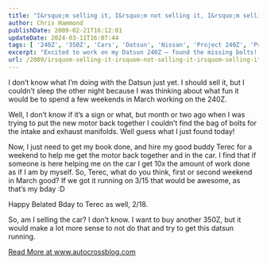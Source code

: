 ```yaml
---
title: "I&rsquo;m selling it, I&rsquo;m not selling it, I&rsquo;m selling it, I&rsquo;m not selling it?"
author: Chris Hammond
publishDate: 2009-02-21T16:12:01
updateDate: 2024-03-11T16:07:44
tags: [ '240Z', '350Z', 'Cars', 'Datsun', 'Nissan', 'Project 240Z', 'Project 350Z', 'Project240z', 'Project240Zcom', 'Project350z', 'Project350zcom' ]
excerpt: "Excited to work on my Datsun 240Z – found the missing bolts! Planning to get it running by my birthday. Follow my journey at www.autocrossblog.com."
url: /2009/irsquom-selling-it-irsquom-not-selling-it-irsquom-selling-it-irsquom-not-selling-it  # Use the generated URL with year
---
```

<p>I don’t know what I’m doing with the Datsun just yet. I should sell it, but I couldn’t sleep the other night because I was thinking about what fun it would be to spend a few weekends in March working on the 240Z.</p>  <p>Well, I don’t know if it’s a sign or what, but month or two ago when I was trying to put the new motor back together I couldn’t find the bag of bolts for the intake and exhaust manifolds. Well guess what I just found today!</p>  <p>Now, I just need to get my book done, and hire my good buddy Terec for a weekend to help me get the motor back together and in the car. I find that if someone is here helping me on the car I get 10x the amount of work done as if I am by myself. So, Terec, what do you think, first or second weekend in March good? If we got it running on 3/15 that would be awesome, as that’s my bday :D</p>  <p>Happy Belated Bday to Terec as well, 2/18.</p>  <p>So, am I selling the car? I don’t know. I want to buy another 350Z, but it would make a lot more sense to not do that and try to get this datsun running.</p> <a href="https://www.autocrossblog.com/im-selling-it-im-not-selling-it-im-selling-it-im-not-selling-it">Read More at www.autocrossblog.com</a>


